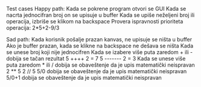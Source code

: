 Test cases
Happy path:
Kada se pokrene program otvori se GUI
Kada se nacrta jednocifran broj on se upisuje u buffer
Kada se upiše neželjeni broj ili operacija, izbriše se klikom na backspace
Provera ispravnosti prioriteta operacija:
2*5+2-9/3

Sad path:
Kada korisnik pošalje prazan kanvas, ne upisuje se ništa u buffer
Ako je buffer prazan, kada se klikne na backspace ne dešava se ništa
Kada se unese broj koji nije jednocifren 
Kada se izabere više puta zaredom + ili - dobija se tačan rezultat
5 ++++ 2 = 7
5 ------- 2 = 3
Kada se unese više puta zaredom * ili / dobija se obaveštenje da je upis matematički neispravan
2 ** 5 
2 // 5 
5/0 dobija se obaveštenje da je upis matematički neispravan
5/0+1 dobija se obaveštenje da je upis matematički neispravan
